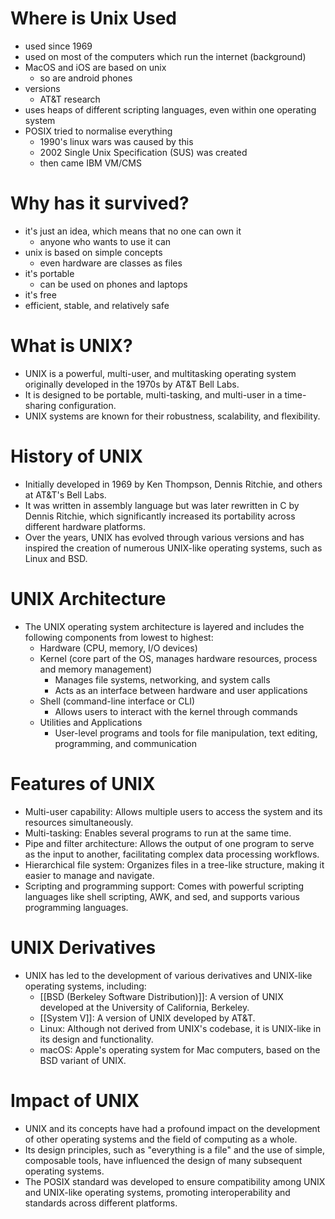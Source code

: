# Where is Unix Used
- used since 1969
- used on most of the computers which run the internet (background)
- MacOS and iOS are based on unix
	- so are android phones
- versions
	- AT&T research 
- uses heaps of different scripting languages, even within one operating system
- POSIX tried to normalise everything
	- 1990's linux wars was caused by this
	- 2002 Single Unix Specification (SUS) was created 
	- then came IBM VM/CMS
# Why has it survived?
- it's just an idea, which means that no one can own it
	- anyone who wants to use it can
- unix is based on simple concepts
	- even hardware are classes as files
- it's portable
	- can be used on phones and laptops
- it's free
- efficient, stable, and relatively safe

# What is UNIX?
- UNIX is a powerful, multi-user, and multitasking operating system originally developed in the 1970s by AT&T Bell Labs.
- It is designed to be portable, multi-tasking, and multi-user in a time-sharing configuration.
- UNIX systems are known for their robustness, scalability, and flexibility.

# History of UNIX
- Initially developed in 1969 by Ken Thompson, Dennis Ritchie, and others at AT&T's Bell Labs.
- It was written in assembly language but was later rewritten in C by Dennis Ritchie, which significantly increased its portability across different hardware platforms.
- Over the years, UNIX has evolved through various versions and has inspired the creation of numerous UNIX-like operating systems, such as Linux and BSD.

# UNIX Architecture
- The UNIX operating system architecture is layered and includes the following components from lowest to highest:
	- Hardware (CPU, memory, I/O devices)
	- Kernel (core part of the OS, manages hardware resources, process and memory management)
		- Manages file systems, networking, and system calls
		- Acts as an interface between hardware and user applications
	- Shell (command-line interface or CLI)
		- Allows users to interact with the kernel through commands
	- Utilities and Applications
		- User-level programs and tools for file manipulation, text editing, programming, and communication

# Features of UNIX
- Multi-user capability: Allows multiple users to access the system and its resources simultaneously.
- Multi-tasking: Enables several programs to run at the same time.
- Pipe and filter architecture: Allows the output of one program to serve as the input to another, facilitating complex data processing workflows.
- Hierarchical file system: Organizes files in a tree-like structure, making it easier to manage and navigate.
- Scripting and programming support: Comes with powerful scripting languages like shell scripting, AWK, and sed, and supports various programming languages.

# UNIX Derivatives
- UNIX has led to the development of various derivatives and UNIX-like operating systems, including:
	- [[BSD (Berkeley Software Distribution)]]: A version of UNIX developed at the University of California, Berkeley.
	- [[System V]]: A version of UNIX developed by AT&T.
	- Linux: Although not derived from UNIX's codebase, it is UNIX-like in its design and functionality.
	- macOS: Apple's operating system for Mac computers, based on the BSD variant of UNIX.

# Impact of UNIX
- UNIX and its concepts have had a profound impact on the development of other operating systems and the field of computing as a whole.
- Its design principles, such as "everything is a file" and the use of simple, composable tools, have influenced the design of many subsequent operating systems.
- The POSIX standard was developed to ensure compatibility among UNIX and UNIX-like operating systems, promoting interoperability and standards across different platforms.